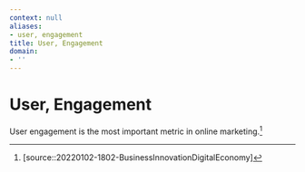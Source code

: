 ```yaml
---
context: null
aliases:
- user, engagement
title: User, Engagement
domain:
- ''
---
```


# User, Engagement

User engagement is the most important metric in online marketing.[^1]

[^1]: [source::20220102-1802-BusinessInnovationDigitalEconomy]
